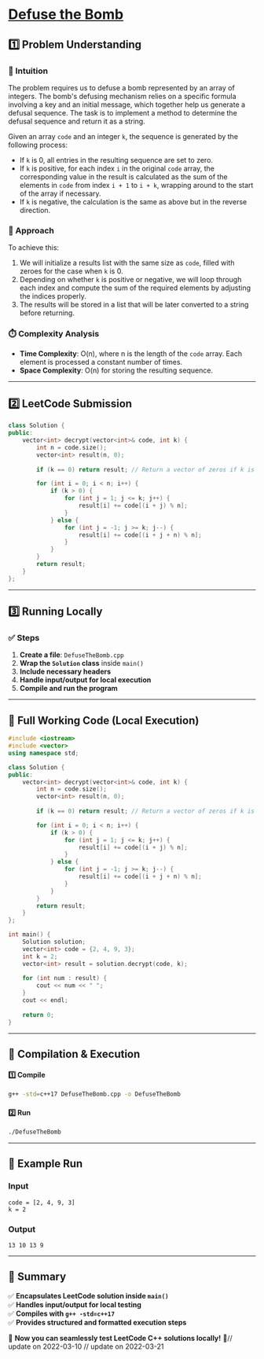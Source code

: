 # **[Defuse the Bomb](https://leetcode.com/problems/defuse-the-bomb/description/)**  

## **1️⃣ Problem Understanding**  
### **📌 Intuition**  
The problem requires us to defuse a bomb represented by an array of integers. The bomb's defusing mechanism relies on a specific formula involving a key and an initial message, which together help us generate a defusal sequence. The task is to implement a method to determine the defusal sequence and return it as a string.

Given an array `code` and an integer `k`, the sequence is generated by the following process:
- If `k` is 0, all entries in the resulting sequence are set to zero.
- If `k` is positive, for each index `i` in the original `code` array, the corresponding value in the result is calculated as the sum of the elements in `code` from index `i + 1` to `i + k`, wrapping around to the start of the array if necessary.
- If `k` is negative, the calculation is the same as above but in the reverse direction.

### **🚀 Approach**  
To achieve this:
1. We will initialize a results list with the same size as `code`, filled with zeroes for the case when `k` is 0.
2. Depending on whether `k` is positive or negative, we will loop through each index and compute the sum of the required elements by adjusting the indices properly.
3. The results will be stored in a list that will be later converted to a string before returning.

### **⏱️ Complexity Analysis**  
- **Time Complexity**: O(n), where n is the length of the `code` array. Each element is processed a constant number of times.
- **Space Complexity**: O(n) for storing the resulting sequence.

---  

## **2️⃣ LeetCode Submission**  
```cpp
class Solution {
public:
    vector<int> decrypt(vector<int>& code, int k) {
        int n = code.size();
        vector<int> result(n, 0);
        
        if (k == 0) return result; // Return a vector of zeros if k is 0

        for (int i = 0; i < n; i++) {
            if (k > 0) {
                for (int j = 1; j <= k; j++) {
                    result[i] += code[(i + j) % n];
                }
            } else {
                for (int j = -1; j >= k; j--) {
                    result[i] += code[(i + j + n) % n];
                }
            }
        }
        return result;
    }
};
```  

---  

## **3️⃣ Running Locally**  
### **✅ Steps**  
1. **Create a file**: `DefuseTheBomb.cpp`  
2. **Wrap the `Solution` class** inside `main()`  
3. **Include necessary headers**  
4. **Handle input/output for local execution**  
5. **Compile and run the program**  

---  

## **📝 Full Working Code (Local Execution)**  
```cpp
#include <iostream>
#include <vector>
using namespace std;

class Solution {
public:
    vector<int> decrypt(vector<int>& code, int k) {
        int n = code.size();
        vector<int> result(n, 0);
        
        if (k == 0) return result; // Return a vector of zeros if k is 0

        for (int i = 0; i < n; i++) {
            if (k > 0) {
                for (int j = 1; j <= k; j++) {
                    result[i] += code[(i + j) % n];
                }
            } else {
                for (int j = -1; j >= k; j--) {
                    result[i] += code[(i + j + n) % n];
                }
            }
        }
        return result;
    }
};

int main() {
    Solution solution;
    vector<int> code = {2, 4, 9, 3};
    int k = 2;
    vector<int> result = solution.decrypt(code, k);
    
    for (int num : result) {
        cout << num << " ";
    }
    cout << endl;
    
    return 0;
}
```  

---  

## **🔧 Compilation & Execution**  
#### **1️⃣ Compile**  
```bash
g++ -std=c++17 DefuseTheBomb.cpp -o DefuseTheBomb
```  

#### **2️⃣ Run**  
```bash
./DefuseTheBomb
```  

---  

## **🎯 Example Run**  
### **Input**  
```
code = [2, 4, 9, 3]
k = 2
```  
### **Output**  
```
13 10 13 9 
```  

---  

## **📌 Summary**  
✅ **Encapsulates LeetCode solution inside `main()`**  
✅ **Handles input/output for local testing**  
✅ **Compiles with `g++ -std=c++17`**  
✅ **Provides structured and formatted execution steps**  

🚀 **Now you can seamlessly test LeetCode C++ solutions locally!** 🚀// update on 2022-03-10
// update on 2022-03-21
